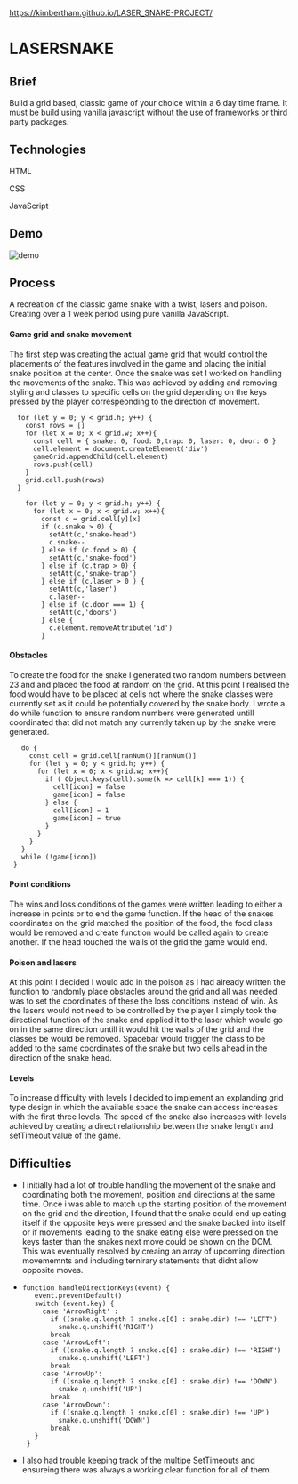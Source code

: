 https://kimbertham.github.io/LASER_SNAKE-PROJECT/

<h1> LASERSNAKE </h1>

<h2> Brief </h2> 
<p> Build a grid based, classic game of your choice within a 6 day time frame. It must be build using vanilla javascript without the use of frameworks or third party packages. </p>

<h2> Technologies </h2>
<p>HTML</p>
<p>CSS</p>
<p>JavaScript</p>

<h2> Demo </h2>
<img src='https://i.imgur.com/s40DynM.gif' alt='demo' />
 
<h2> Process </h2>
<p>A recreation of the classic game snake with a twist, lasers and poison. Creating over a 1 week period using pure vanilla JavaScript.

<h4> Game grid and snake movement</h4>
<p> The first step was creating the actual game grid that would control the placements of the features involved in the game and placing the initial snake position at the center. Once the snake was set I worked on handling the movements of the snake. This was achieved by adding and removing styling and classes to specific cells on the grid depending on the keys pressed by the player correspeonding to the direction of movement. </p>

``` 
  for (let y = 0; y < grid.h; y++) { 
    const rows = [] 
    for (let x = 0; x < grid.w; x++){
      const cell = { snake: 0, food: 0,trap: 0, laser: 0, door: 0 } 
      cell.element = document.createElement('div')
      gameGrid.appendChild(cell.element) 
      rows.push(cell)
    }
    grid.cell.push(rows) 
  } 
```
```
    for (let y = 0; y < grid.h; y++) { 
      for (let x = 0; x < grid.w; x++){
        const c = grid.cell[y][x]
        if (c.snake > 0) {
          setAtt(c,'snake-head')
          c.snake--
        } else if (c.food > 0) {
          setAtt(c,'snake-food')
        } else if (c.trap > 0) {
          setAtt(c,'snake-trap')
        } else if (c.laser > 0 ) {
          setAtt(c,'laser') 
          c.laser--
        } else if (c.door === 1) {
          setAtt(c,'doors') 
        } else {
          c.element.removeAttribute('id')
        } 
 ```

<h4>Obstacles</h4>
 <p> To create the food for the snake I generated two random numbers between 23 and and placed the food at random on the grid. At this point I realised the food would have to be placed at cells not where the snake classes were currently set as it could be potentially covered by the snake body. I wrote a do while function to ensure random numbers were generated untill coordinated that did not match any currently taken up by the snake were generated. <p>
 
 ```
    do { 
      const cell = grid.cell[ranNum()][ranNum()]
      for (let y = 0; y < grid.h; y++) { 
        for (let x = 0; x < grid.w; x++){
          if ( Object.keys(cell).some(k => cell[k] === 1)) {
            cell[icon] = false
            game[icon] = false
          } else {
            cell[icon] = 1
            game[icon] = true
          }
        }
      }
    }
    while (!game[icon])
  }
  ```
 
 <h4>Point conditions</h4>
 <p> The wins and loss conditions of the games were written leading to either a increase in points or to end the game function. If the head of the snakes coordinates on the grid matched the position of the food, the food class would be removed and create function would be called again to create another. If the head touched the walls of the grid the game would end.<p>
 
 <h4> Poison and lasers</h4>
 <p> At this point I decided I would add in the poison as I had already written the function to randomly place obstacles around the grid and all was needed was to set the coordinates of these the loss conditions instead of win. As the lasers would not need to be controlled by the player I simply took the directional function of the snake and applied it to the laser which would go on in the same direction untill it would hit the walls of the grid and the classes be would be removed. Spacebar would trigger the class to be added to the same coordinates of the snake but two cells ahead in the direction of the snake head. </p>
 
 <h4> Levels </h4>
<p> To increase difficulty with levels I decided to implement an explanding grid type design in which the available space the snake can access increases with the first three levels. The speed of the snake also increases with levels achieved by creating a direct relationship between the snake length and setTimeout value of the game.</p>


<h2> Difficulties </h2>
<ul>
<li> <p> I initially had a lot of trouble handling the movement of the snake and coordinating both the movement, position and directions at the same time. Once i was able to match up the starting position of the movement on the grid and the direction, I found that the snake could end up eating itself if the opposite keys were pressed and the snake backed into itself or if movements leading to the snake eating else were pressed on the keys faster than the snakes next move could be shown on the DOM. This was eventually resolved by creaing an array of upcoming direction movememnts and including ternirary statements that didnt allow opposite moves. <p><li>
 
 ``` 
 function handleDirectionKeys(event) {
    event.preventDefault()
    switch (event.key) {
      case 'ArrowRight' :
        if ((snake.q.length ? snake.q[0] : snake.dir) !== 'LEFT') 
          snake.q.unshift('RIGHT')
        break
      case 'ArrowLeft': 
        if ((snake.q.length ? snake.q[0] : snake.dir) !== 'RIGHT') 
          snake.q.unshift('LEFT')
        break
      case 'ArrowUp': 
        if ((snake.q.length ? snake.q[0] : snake.dir) !== 'DOWN') 
          snake.q.unshift('UP')
        break
      case 'ArrowDown':
        if ((snake.q.length ? snake.q[0] : snake.dir) !== 'UP') 
          snake.q.unshift('DOWN')
        break
    }
  }
 ```
<li><p>I also had trouble keeping track of the multipe SetTimeouts and ensureing there was always a working clear function for all of them. </p></li>
 <ul>


